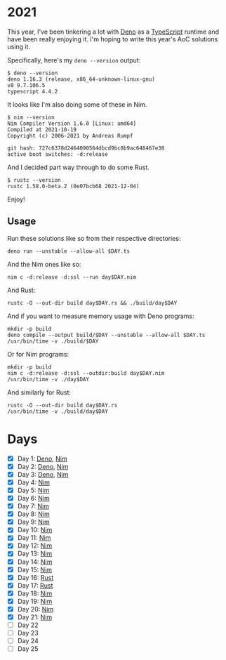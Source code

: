 # 2021

This year, I've been tinkering a lot with [Deno][deno] as a [TypeScript][ts]
runtime and have been really enjoying it. I'm hoping to write this year's AoC
solutions using it.

Specifically, here's my `deno --version` output:

    $ deno --version
    deno 1.16.3 (release, x86_64-unknown-linux-gnu)
    v8 9.7.106.5
    typescript 4.4.2

It looks like I'm also doing some of these in Nim.

    $ nim --version
    Nim Compiler Version 1.6.0 [Linux: amd64]
    Compiled at 2021-10-19
    Copyright (c) 2006-2021 by Andreas Rumpf

    git hash: 727c6378d2464090564dbcd9bc8b9ac648467e38
    active boot switches: -d:release

And I decided part way through to do some Rust.

    $ rustc --version
    rustc 1.58.0-beta.2 (0e07bcb68 2021-12-04)

Enjoy!

## Usage

Run these solutions like so from their respective directories:

    deno run --unstable --allow-all $DAY.ts

And the Nim ones like so:

    nim c -d:release -d:ssl --run day$DAY.nim

And Rust:

    rustc -O --out-dir build day$DAY.rs && ./build/day$DAY

And if you want to measure memory usage with Deno programs:

    mkdir -p build
    deno compile --output build/$DAY --unstable --allow-all $DAY.ts
    /usr/bin/time -v ./build/$DAY

Or for Nim programs:

    mkdir -p build
    nim c -d:release -d:ssl --outdir:build day$DAY.nim
    /usr/bin/time -v ./day$DAY

And similarly for Rust:

    rustc -O --out-dir build day$DAY.rs
    /usr/bin/time -v ./build/day$DAY

# Days

- [x] Day 1: [Deno](./deno/1.ts), [Nim](./nim/day1.nim)
- [x] Day 2: [Deno](./deno/2.ts), [Nim](./nim/day2.nim)
- [x] Day 3: [Deno](./deno/3.ts), [Nim](./nim/day3.nim)
- [x] Day 4: [Nim](./nim/day4.nim)
- [x] Day 5: [Nim](./nim/day5.nim)
- [x] Day 6: [Nim](./nim/day6.nim)
- [x] Day 7: [Nim](./nim/day7.nim)
- [x] Day 8: [Nim](./nim/day8.nim)
- [x] Day 9: [Nim](./nim/day9.nim)
- [x] Day 10: [Nim](./nim/day10.nim)
- [x] Day 11: [Nim](./nim/day11.nim)
- [x] Day 12: [Nim](./nim/day12.nim)
- [x] Day 13: [Nim](./nim/day13.nim)
- [x] Day 14: [Nim](./nim/day14.nim)
- [x] Day 15: [Nim](./nim/day15.nim)
- [x] Day 16: [Rust](./rust/day16.rs)
- [x] Day 17: [Rust](./rust/day17.rs)
- [x] Day 18: [Nim](./nim/day18.nim)
- [x] Day 19: [Nim](./nim/day19.nim)
- [x] Day 20: [Nim](./nim/day20.nim)
- [x] Day 21: [Nim](./nim/day21.nim)
- [ ] Day 22
- [ ] Day 23
- [ ] Day 24
- [ ] Day 25

[deno]: https://deno.land/
[ts]: https://deno.land/manual/typescript
